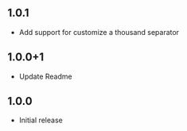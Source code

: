 ## 1.0.1

* Add support for customize a thousand separator

## 1.0.0+1

* Update Readme


## 1.0.0

* Initial release
